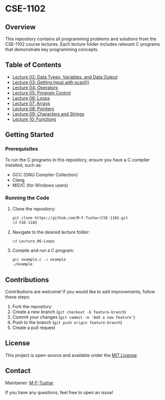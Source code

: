# CSE-1102

## Overview
This repository contains all programming problems and solutions from the CSE-1102 course lectures. Each lecture folder includes relevant C programs that demonstrate key programming concepts.

## Table of Contents
- [Lecture 02: Data Types, Variables, and Data Output](Lecture_02-Data_Types_Variables_and_Data_Output/)
- [Lecture 03: Getting Input with scanf()](Lecture_03-Getting_Input_with_scanf/)
- [Lecture 04: Operators](Lecture_04-Operators/)
- [Lecture 05: Program Control](Lecture_05-Program_Control/)
- [Lecture 06: Loops](Lecture_06-Loops/)
- [Lecture 07: Arrays](Lecture_07-Arrays/)
- [Lecture 08: Pointers](Lecture_08-Pointers/)
- [Lecture 09: Characters and Strings](Lecture_09-Characters_and_Strings/)
- [Lecture 10: Functions](Lecture_10-Functions/)

## Getting Started
### Prerequisites
To run the C programs in this repository, ensure you have a C compiler installed, such as:
- GCC (GNU Compiler Collection)
- Clang
- MSVC (for Windows users)

### Running the Code
1. Clone the repository:
   ```sh
   git clone https://github.com/M-F-Tushar/CSE-1102.git
   cd CSE-1102
   ```
2. Navigate to the desired lecture folder:
   ```sh
   cd Lecture_06-Loops
   ```
3. Compile and run a C program:
   ```sh
   gcc example.c -o example
   ./example
   ```

## Contributions
Contributions are welcome! If you would like to add improvements, follow these steps:
1. Fork the repository
2. Create a new branch (`git checkout -b feature-branch`)
3. Commit your changes (`git commit -m 'Add a new feature'`)
4. Push to the branch (`git push origin feature-branch`)
5. Create a pull request

## License
This project is open-source and available under the [MIT License](LICENSE).

## Contact
Maintainer: [M-F-Tushar](https://github.com/M-F-Tushar)

If you have any questions, feel free to open an issue!

